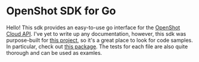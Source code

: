 # OpenShot SDK for Go

Hello! This sdk provides an easy-to-use go interface for the [OpenShot Cloud API](http://cloud.openshot.org/doc/index.html).
I've yet to write up any documentation, however, this sdk was purpose-built for [this project](https://github.com/Bimde/FancamGenerator/), so it's a great place to look for code samples.
In particular, check out [this package](https://github.com/Bimde/FancamGenerator/tree/master/backend/src/trackingconverter). The tests for each file are also quite thorough and can be used as examles.
